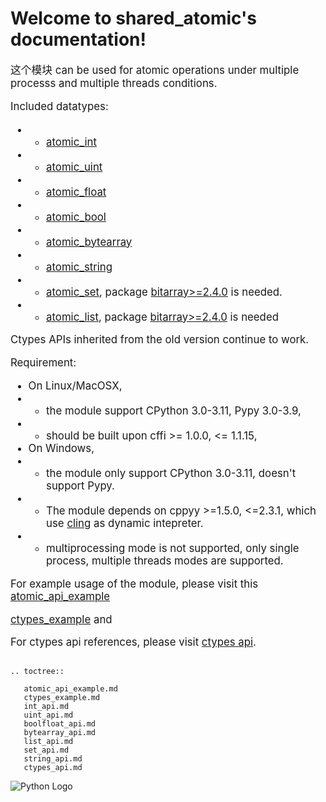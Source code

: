 Welcome to shared_atomic's documentation!
=========================================

<big> 这个模块 can be used for atomic operations under multiple processs and multiple threads conditions.

Included datatypes:
- - [atomic_int](./int_api.md)
- - [atomic_uint](./uint_api.md)
- - [atomic_float](./boolfloat_api.md)
- - [atomic_bool](./boolfloat_api.md)
- - [atomic_bytearray](./bytearray_api.md)
- - [atomic_string](./string_api.md)
- - [atomic_set](./set_api.md), package [bitarray>=2.4.0](https://pypi.org/project/bitarray/) is needed.
- - [atomic_list](./list_api.md), package [bitarray>=2.4.0](https://pypi.org/project/bitarray/) is needed

Ctypes APIs inherited from the old version continue to work.

Requirement:
- On Linux/MacOSX, 
- - the module support CPython 3.0-3.11, Pypy 3.0-3.9, 
- - should be built upon cffi >= 1.0.0, <= 1.1.15, 
- On Windows, 
- - the module only support CPython 3.0-3.11, doesn't support Pypy. 
- - The module depends on cppyy >=1.5.0, <=2.3.1, which use [cling](https://github.com/vgvassilev/cling/tree/master/tools/packaging) as dynamic intepreter.
- - multiprocessing mode is not supported, only single process, multiple threads modes are supported.

For example usage of the module, please visit this [atomic_api_example](./atomic_api_example.md)

  [ctypes_example](./ctypes_example.md) and

For ctypes api references, please visit [ctypes api](./ctypes_api.md).</big>

##

```{eval-rst}
.. toctree::

   atomic_api_example.md
   ctypes_example.md
   int_api.md
   uint_api.md
   boolfloat_api.md
   bytearray_api.md
   list_api.md
   set_api.md
   string_api.md
   ctypes_api.md

 ```
 
 ![Python Logo](https://www.python.org/static/community_logos/python-logo.png)

